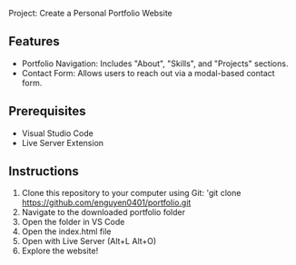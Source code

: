 Project: Create a Personal Portfolio Website

## Features
- Portfolio Navigation: Includes "About", "Skills", and "Projects" sections.
- Contact Form: Allows users to reach out via a modal-based contact form.

## Prerequisites
- Visual Studio Code
- Live Server Extension

## Instructions
1. Clone this repository to your computer using Git: 'git clone https://github.com/enguyen0401/portfolio.git
2. Navigate to the downloaded portfolio folder
3. Open the folder in VS Code
4. Open the index.html file
5. Open with Live Server (Alt+L Alt+O)
6. Explore the website!

